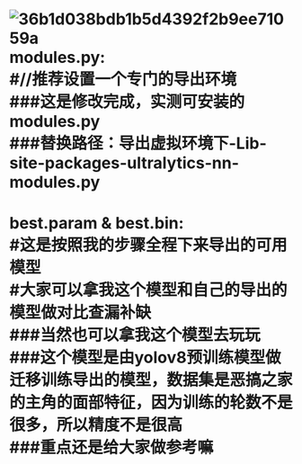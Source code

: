 ![36b1d038bdb1b5d4392f2b9ee71059a](https://github.com/user-attachments/assets/924fa77c-c092-4342-a48f-bb086394b607)  
modules.py:  
#//推荐设置一个专门的导出环境  
###这是修改完成，实测可安装的modules.py  
###替换路径：导出虚拟环境下-Lib-site-packages-ultralytics-nn-modules.py  
=====================================================================  
best.param & best.bin:  
#这是按照我的步骤全程下来导出的可用模型  
#大家可以拿我这个模型和自己的导出的模型做对比查漏补缺  
###当然也可以拿我这个模型去玩玩  
###这个模型是由yolov8预训练模型做迁移训练导出的模型，数据集是恶搞之家的主角的面部特征，因为训练的轮数不是很多，所以精度不是很高  
###重点还是给大家做参考嘛  
=====================================================================  

